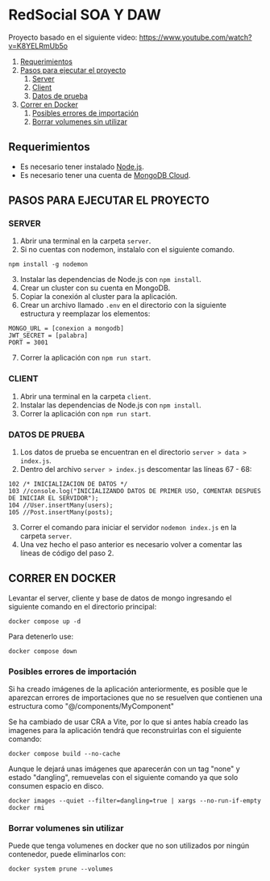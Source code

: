 # RedSocial SOA Y DAW

Proyecto basado en el siguiente video: <https://www.youtube.com/watch?v=K8YELRmUb5o>

1. [Requerimientos](#requerimientos)
2. [Pasos para ejecutar el proyecto](#pasos-para-ejecutar-el-proyecto)
    1. [Server](#server)
    2. [Client](#client)
    3. [Datos de prueba](#datos-de-prueba)
3. [Correr en Docker](#correr-en-docker)
    1. [Posibles errores de importación](#posibles-errores-de-importación)
    2. [Borrar volumenes sin utilizar](#borrar-volumenes-sin-utilizar)

## Requerimientos

- Es necesario tener instalado [Node.js](https://nodejs.org/en).
- Es necesario tener una cuenta de [MongoDB Cloud](https://account.mongodb.com/account/login?nStitch=https%3A%2F%2Fservices.cloud.mongodb.com%2Fgroups%2F65d55d88e22629010aa7aa61%2Fapps).

## PASOS PARA EJECUTAR EL PROYECTO

### SERVER

  1. Abrir una terminal en la carpeta `server`.
  2. Si no cuentas con nodemon, instalalo con el siguiente comando.

    npm install -g nodemon

  3. Instalar las dependencias de Node.js con `npm install`.
  4. Crear un cluster con su cuenta en MongoDB.
  5. Copiar la conexión al cluster para la aplicación.
  6. Crear un archivo llamado `.env` en el directorio con la siguiente estructura y reemplazar los elementos:

    MONGO_URL = [conexion a mongodb]
    JWT_SECRET = [palabra]
    PORT = 3001

  7. Correr la aplicación con `npm run start`.

### CLIENT

  1. Abrir una terminal en la carpeta `client`.
  2. Instalar las dependencias de Node.js con `npm install`.
  3. Correr la aplicación con `npm run start`.

### DATOS DE PRUEBA

  1. Los datos de prueba se encuentran en el directorio `server > data > index.js`.
  2. Dentro del archivo `server > index.js` descomentar las líneas 67 - 68:<br>

    102 /* INICIALIZACION DE DATOS */
    103 //console.log("INICIALIZANDO DATOS DE PRIMER USO, COMENTAR DESPUES DE INICIAR EL SERVIDOR");
    104 //User.insertMany(users);
    105 //Post.insertMany(posts);

  3. Correr el comando para iniciar el servidor `nodemon index.js` en la carpeta `server`.
  4. Una vez hecho el paso anterior es necesario volver a comentar las líneas de código del paso 2.

## CORRER EN DOCKER

Levantar el server, cliente y base de datos de mongo ingresando el siguiente comando en el directorio principal:

    docker compose up -d

Para detenerlo use:

    docker compose down

### Posibles errores de importación

Si ha creado imágenes de la aplicación anteriormente, es posible que le aparezcan errores de importaciones que no se resuelven que contienen una estructura como "@/components/MyComponent"

Se ha cambiado de usar CRA a Vite, por lo que si antes había creado las imagenes para la aplicación tendrá que reconstruirlas con el siguiente comando:

    docker compose build --no-cache

Aunque le dejará unas imágenes que aparecerán con un tag "none" y estado "dangling", remuevelas con el siguiente comando ya que solo consumen espacio en disco.

    docker images --quiet --filter=dangling=true | xargs --no-run-if-empty docker rmi

### Borrar volumenes sin utilizar

Puede que tenga volumenes en docker que no son utilizados por ningún contenedor, puede eliminarlos con:

    docker system prune --volumes
